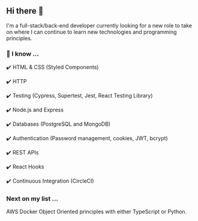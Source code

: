 ## Hi there 👋

I'm a full-stack/back-end developer currently looking for a new role to take on where I can continue to learn new technologies and programming principles.



### 🌱 I know ...

:heavy_check_mark: HTML & CSS (Styled Components)

:heavy_check_mark: HTTP

:heavy_check_mark: Testing (Cypress, Supertest, Jest, React Testing Library)

:heavy_check_mark: Node.js and Express

:heavy_check_mark: Databases (PostgreSQL and MongoDB)

:heavy_check_mark: Authentication (Password management, cookies, JWT, bcrypt)

:heavy_check_mark: REST APIs

:heavy_check_mark: React Hooks

:heavy_check_mark: Continuous Integration (CircleCI)

### Next on my list ...

AWS
Docker
Object Oriented principles with either TypeScript or Python.
